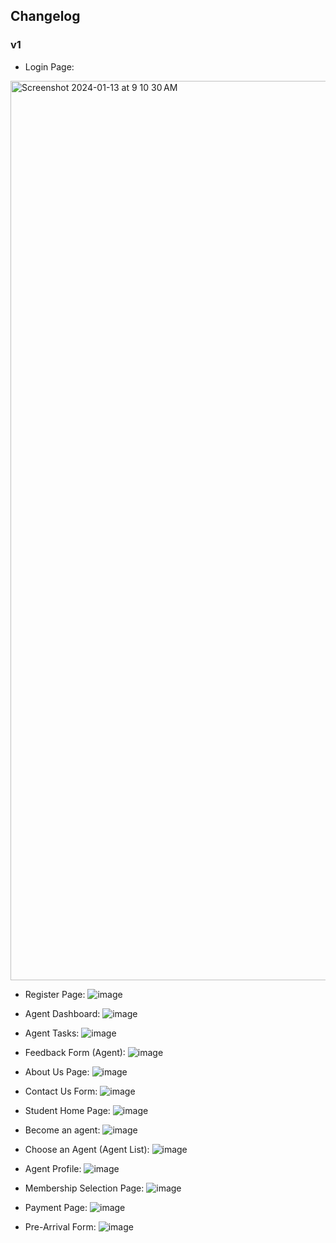 ## Changelog

### v1

- Login Page:
<img width="1439" alt="Screenshot 2024-01-13 at 9 10 30 AM" src="https://github.com/kpatel0170/SettleOut-frontend/assets/67594421/9a3cb7e2-1f23-4e3d-aa52-de954cac5826">

- Register Page:
![image](https://github.com/kpatel0170/SettleOut-frontend/assets/67594421/7cff6dc0-bdf2-43f3-bbfc-fab14266010d)

- Agent Dashboard:
![image](https://github.com/kpatel0170/SettleOut-frontend/assets/67594421/6ed12cc2-1f89-4ca3-8490-d84e6fe5bfbe)

- Agent Tasks:
![image](https://github.com/kpatel0170/SettleOut-frontend/assets/67594421/757ffaf8-4d1a-42cd-a3b7-34d4da7aab8c)

- Feedback Form (Agent):
![image](https://github.com/kpatel0170/SettleOut-frontend/assets/67594421/de71ad9a-dc5f-4405-a9c4-96d95dbc270d)

- About Us Page:
![image](https://github.com/kpatel0170/SettleOut-frontend/assets/67594421/ffac7835-4aa2-42c9-b69c-14df8347d72a)

- Contact Us Form:
![image](https://github.com/kpatel0170/SettleOut-frontend/assets/67594421/10ebaaa4-b034-4cc0-82d2-96830accad96)

- Student Home Page:
![image](https://github.com/kpatel0170/SettleOut-frontend/assets/67594421/3282c8ce-6eb0-4b19-9ae5-37006a832e07)


- Become an agent:
![image](https://github.com/kpatel0170/SettleOut-frontend/assets/67594421/d5bf9a30-08bb-44d9-a8f5-3076c6fd9bb4)

- Choose an Agent (Agent List):
![image](https://github.com/kpatel0170/SettleOut-frontend/assets/67594421/c075a596-b01a-484f-8f3c-a963c8407e38)


- Agent Profile:
![image](https://github.com/kpatel0170/SettleOut-frontend/assets/67594421/bfc18438-65a4-447a-acb3-65aafcf615fb)

- Membership Selection Page:
![image](https://github.com/kpatel0170/SettleOut-frontend/assets/67594421/b49fd436-1854-42ef-bdd5-7859e40344a0)

- Payment Page:
![image](https://github.com/kpatel0170/SettleOut-frontend/assets/67594421/8a3a36c2-0c6a-4c6c-b9ca-4ca3dc846e0b)

- Pre-Arrival Form:
![image](https://github.com/kpatel0170/SettleOut-frontend/assets/67594421/c10c7d92-f470-464f-bd67-6dc2b8f42415)



